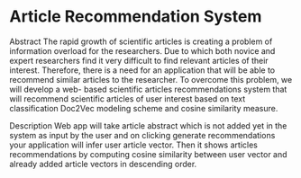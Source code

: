 # Article Recommendation System

Abstract
The rapid growth of scientific articles is creating a problem of information overload for the researchers. Due to which both novice and expert researchers find it very difficult to find relevant articles of their interest. Therefore, there is a need for an application that will be able to recommend similar articles to the researcher. To overcome this problem, we will develop a web- based scientific articles recommendations system that will recommend scientific articles of user interest based on text classification Doc2Vec modeling scheme and cosine similarity measure.



Description
Web app will take article abstract which is not added yet in the system as input by the user and on clicking generate recommendations your application will infer user article vector. Then it shows articles recommendations by computing cosine similarity between user vector and already added article vectors in descending order.

